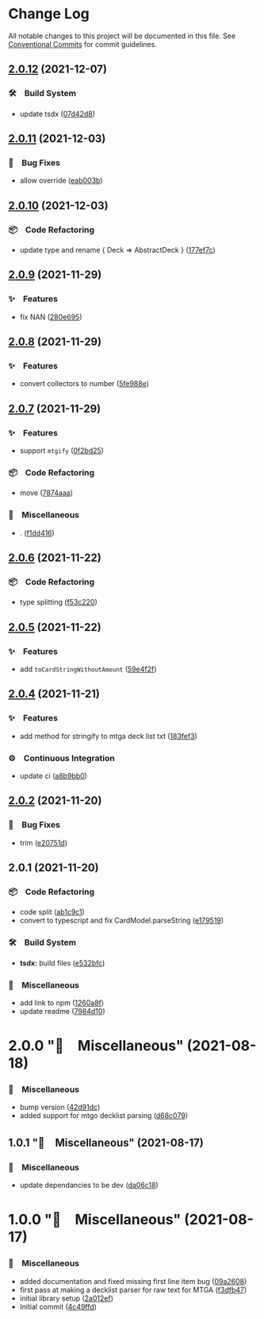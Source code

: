 # Change Log

All notable changes to this project will be documented in this file.
See [Conventional Commits](https://conventionalcommits.org) for commit guidelines.

## [2.0.12](https://github.com/bluelovers/mtg-decklist-parser/compare/mtg-decklist-parser2@2.0.11...mtg-decklist-parser2@2.0.12) (2021-12-07)


### 🛠　Build System

* update tsdx ([07d42d8](https://github.com/bluelovers/mtg-decklist-parser/commit/07d42d8f6f9ab3bd21088eae2ca9bbfa72c725e5))





## [2.0.11](https://github.com/bluelovers/mtg-decklist-parser/compare/mtg-decklist-parser2@2.0.10...mtg-decklist-parser2@2.0.11) (2021-12-03)


### 🐛　Bug Fixes

* allow override ([eab003b](https://github.com/bluelovers/mtg-decklist-parser/commit/eab003b03dc9185e7402bcbdc071a16a2f662c6e))





## [2.0.10](https://github.com/bluelovers/mtg-decklist-parser/compare/mtg-decklist-parser2@2.0.9...mtg-decklist-parser2@2.0.10) (2021-12-03)


### 📦　Code Refactoring

* update type and rename { Deck => AbstractDeck } ([177ef7c](https://github.com/bluelovers/mtg-decklist-parser/commit/177ef7c58b9733b71d2a7699c99da7ebf859ee8f))





## [2.0.9](https://github.com/bluelovers/mtg-decklist-parser/compare/mtg-decklist-parser2@2.0.8...mtg-decklist-parser2@2.0.9) (2021-11-29)


### ✨　Features

* fix NAN ([280e695](https://github.com/bluelovers/mtg-decklist-parser/commit/280e69501dbee316bfd85ccfd411f6728644d1fb))





## [2.0.8](https://github.com/bluelovers/mtg-decklist-parser/compare/mtg-decklist-parser2@2.0.7...mtg-decklist-parser2@2.0.8) (2021-11-29)


### ✨　Features

* convert collectors to number ([5fe988e](https://github.com/bluelovers/mtg-decklist-parser/commit/5fe988e2794607cb8123d0f5a83fc012e0c157ad))





## [2.0.7](https://github.com/bluelovers/mtg-decklist-parser/compare/mtg-decklist-parser2@2.0.6...mtg-decklist-parser2@2.0.7) (2021-11-29)


### ✨　Features

* support `mtgify` ([0f2bd25](https://github.com/bluelovers/mtg-decklist-parser/commit/0f2bd25dbeb23c5dd9d5b0ee86acdac8a440a6cb))


### 📦　Code Refactoring

* move ([7874aaa](https://github.com/bluelovers/mtg-decklist-parser/commit/7874aaa9d58c4a9faf3ff07fe3b45b9488fad267))


### 🔖　Miscellaneous

* . ([f1dd416](https://github.com/bluelovers/mtg-decklist-parser/commit/f1dd4169f377695905556ca552095d590ca2564f))





## [2.0.6](https://github.com/bluelovers/mtg-decklist-parser/compare/mtg-decklist-parser2@2.0.5...mtg-decklist-parser2@2.0.6) (2021-11-22)


### 📦　Code Refactoring

* type splitting ([f53c220](https://github.com/bluelovers/mtg-decklist-parser/commit/f53c22005d2193d2b4a3ad08274c76bb3040f45f))





## [2.0.5](https://github.com/bluelovers/mtg-decklist-parser/compare/mtg-decklist-parser2@2.0.4...mtg-decklist-parser2@2.0.5) (2021-11-22)


### ✨　Features

* add `toCardStringWithoutAmount` ([59e4f2f](https://github.com/bluelovers/mtg-decklist-parser/commit/59e4f2f69142214c675b6d634cc4f61a78633f3d))





## [2.0.4](https://github.com/bluelovers/mtg-decklist-parser/compare/mtg-decklist-parser2@2.0.2...mtg-decklist-parser2@2.0.4) (2021-11-21)


### ✨　Features

* add method for stringify to mtga deck list txt ([183fef3](https://github.com/bluelovers/mtg-decklist-parser/commit/183fef3ee750120bb33a00e6ebe01e125090e6c9))


### ⚙️　Continuous Integration

* update ci ([a8b9bb0](https://github.com/bluelovers/mtg-decklist-parser/commit/a8b9bb06cc50c3382bc9b9ee2bd97dacf9b143f7))





## [2.0.2](https://github.com/bluelovers/mtg-decklist-parser/compare/mtg-decklist-parser2@2.0.1...mtg-decklist-parser2@2.0.2) (2021-11-20)


### 🐛　Bug Fixes

* trim ([e20751d](https://github.com/bluelovers/mtg-decklist-parser/commit/e20751d31fa516ad5aa59190f3c7c49f22d43371))





## 2.0.1 (2021-11-20)


### 📦　Code Refactoring

* code split ([ab1c9c1](https://github.com/bluelovers/mtg-decklist-parser/commit/ab1c9c1071c88afb63f2a16722b57189f63b2ed2))
* convert to typescript and fix CardModel.parseString ([e179519](https://github.com/bluelovers/mtg-decklist-parser/commit/e179519ed64007fbc539497f2950b1499f89c33b))


### 🛠　Build System

* **tsdx:** build files ([e532bfc](https://github.com/bluelovers/mtg-decklist-parser/commit/e532bfcc7ae30473107c0b674da09222f518b275))


### 🔖　Miscellaneous

* add link to npm ([1260a8f](https://github.com/bluelovers/mtg-decklist-parser/commit/1260a8f50828b2d84d27c57fd84db3cd10f17705))
* update readme ([7984d10](https://github.com/bluelovers/mtg-decklist-parser/commit/7984d1020c825f81c95fef67550f4e3602519351))



# 2.0.0 "🔖　Miscellaneous" (2021-08-18)


### 🔖　Miscellaneous

* bump version ([42d91dc](https://github.com/bluelovers/mtg-decklist-parser/commit/42d91dce4c35bbbb76cd0ad93f4bc9f6df4f050b))
* added support for mtgo decklist parsing ([d68c079](https://github.com/bluelovers/mtg-decklist-parser/commit/d68c079cefbcf14a94b3c8edac9ffcc5b8943051))



## 1.0.1 "🔖　Miscellaneous" (2021-08-17)


### 🔖　Miscellaneous

* update dependancies to be dev ([da06c18](https://github.com/bluelovers/mtg-decklist-parser/commit/da06c1826fa1351e0ffde6895138cad7d36ad61a))



# 1.0.0 "🔖　Miscellaneous" (2021-08-17)


### 🔖　Miscellaneous

* added documentation and fixed missing first line item bug ([09a2608](https://github.com/bluelovers/mtg-decklist-parser/commit/09a2608704893aa548cec6a3db438a29544d3b34))
* first pass at making a decklist parser for raw text for MTGA ([f3dfb47](https://github.com/bluelovers/mtg-decklist-parser/commit/f3dfb47d0842aca1ae52b4e2e87bce9bdfa48ba7))
* initial library setup ([2a012ef](https://github.com/bluelovers/mtg-decklist-parser/commit/2a012ef925d75ec07f7b1eace47280f463387d30))
* Initial commit ([4c49ffd](https://github.com/bluelovers/mtg-decklist-parser/commit/4c49ffdad14a80f0c15d9f0a09f5b4d74e57b994))

